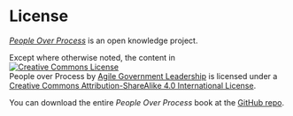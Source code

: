 # License

*[People Over Process](README.md)* is an open knowledge project.

Except where otherwise noted, the content in  
<a rel="license" href="http://creativecommons.org/licenses/by-sa/4.0/"><img alt="Creative Commons License" style="border-width:0" src="https://i.creativecommons.org/l/by-sa/4.0/80x15.png" /></a><br /><span xmlns:dct="http://purl.org/dc/terms/" property="dct:title">People over Process</span> by <a xmlns:cc="http://creativecommons.org/ns#" href="http://agilegovleaders.org" property="cc:attributionName" rel="cc:attributionURL">Agile Government Leadership</a> is licensed under a <a rel="license" href="http://creativecommons.org/licenses/by-sa/4.0/">Creative Commons Attribution-ShareAlike 4.0 International License</a>.

You can download the entire *People Over Process* book at the [GitHub repo](https://github.com/agilegovleaders/agile-government-book).

